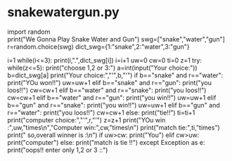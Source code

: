 # snakewatergun.py
<p>import random<br>
print("We Gonna Play Snake Water and Gun")
swg=["snake","water","gun"]
r=random.choice(swg)
dict_swg={1:"snake",2:"water",3:"gun"}

i=1
while(i<=3):
    print(i,".",dict_swg[i])
    i=i+1
uw=0
cw=0
ti=0
z=1
try:
    while(z<=5):
        print("choose 1,2 or 3:")
        a=int(input("Your choice:"))
        b=dict_swg[a]
        print("Your choice:","'",b,"'")
        if b=="snake" and r=="water":
            print("YOu won!!")
            uw=uw+1
        elif b=="snake" and r=="gun":
            print("you loos!!")
            cw=cw+1
        elif b=="water" and r=="snake":
            print("you loos!!")
            cw=cw+1
        elif b=="water" and r=="gun":
            print("you win!!")
            uw=uw+1
        elif b=="gun" and r=="snake":
            print("you win!!")
            uw=uw+1
        elif b=="gun" and r=="water":
            print("you loos!!")
            cw=cw+1
        else:
            print("tie!!")
            ti=ti+1
        print("computer choice:","'",r,"'")
        z=z+1
    print("YOu win :",uw,"times\n","Computer win:",cw,"times\n")
    print("match tie:",ti,"times")
    print(" so,overall winner is :\n")
    if uw>cw:
        print("You")
    elif cw>uw:
        print("computer")
    else:
        print("match is tie !!")
except Exception as e:
    print("oops!! enter only 1,2 or 3 ::")
    
</p>
